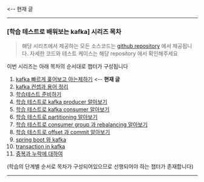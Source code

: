 <-- 현재 글

---

### [학습 테스트로 배워보는 kafka] 시리즈 목차

> 해당 시리즈에서 제공하는 모든 소스코드는 [github repository](#) 에서 제공됩니다. 자세한 코드와 테스트 케이스는 해당 repository 에서 확인해주세요

이번 시리즈는 아래 목차의 순서대로 챕터가 구성됩니다

1. [kafka 빠르게 훑어보고 아는체하기](#) <-- **현재 글**
2. [kafka 컨셉과 용어 정리](#)
3. [학습테스트 준비하기](#)
4. [학습 테스트로 kafka producer 알아보기](#)
5. [학습 테스트로 kafka consumer 알아보기](#)
6. [학습 테스트로 partitioning 알아보기](#)
7. [학습 테스트로 consumer group 과 rebalancing 알아보기](#)
8. [학습 테스트로 offset 과 commit 알아보기](#)
9. [spring boot 와 kafka](#)
10. [transaction in kafka](#)
11. [중복과 누락에 대하여](#)

(학습의 단계별 순서로 목차가 구성되어있으므로 선행되어야 하는 챕터가 존재합니다)

---
